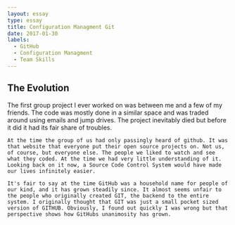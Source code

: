 ```yaml
---
layout: essay
type: essay
title: Configuration Managment Git
date: 2017-01-30
labels:
  - GitHub
  - Configuration Managment
  - Team Skills
---
```


## The Evolution

The first group project I ever worked on was between me and a few of my friends. The code was mostly done in a similar space and was traded around using emails and jump drives. The project inevitably died but before it did it had its fair share of troubles.

	At the time the group of us had only passingly heard of github. It was that website that everyone put their open source projects on. Not us, of course, but everyone else. The people we liked to watch and see what they coded. At the time we had very little understanding of it. Looking back on it now, a Source Code Control System would have made our lives infinitely easier. 
	
	It's fair to say at the time GitHub was a household name for people of our kind, and it has grown steadily since. It almost seems unfair to the people who originally created GIT, the backend to the entire system. I originally thought that GIT was just a small pocket sized version of GITHUB. Obviously, I found out quickly I was wrong but that perspective shows how GitHubs unanimosity has grown.
	
	